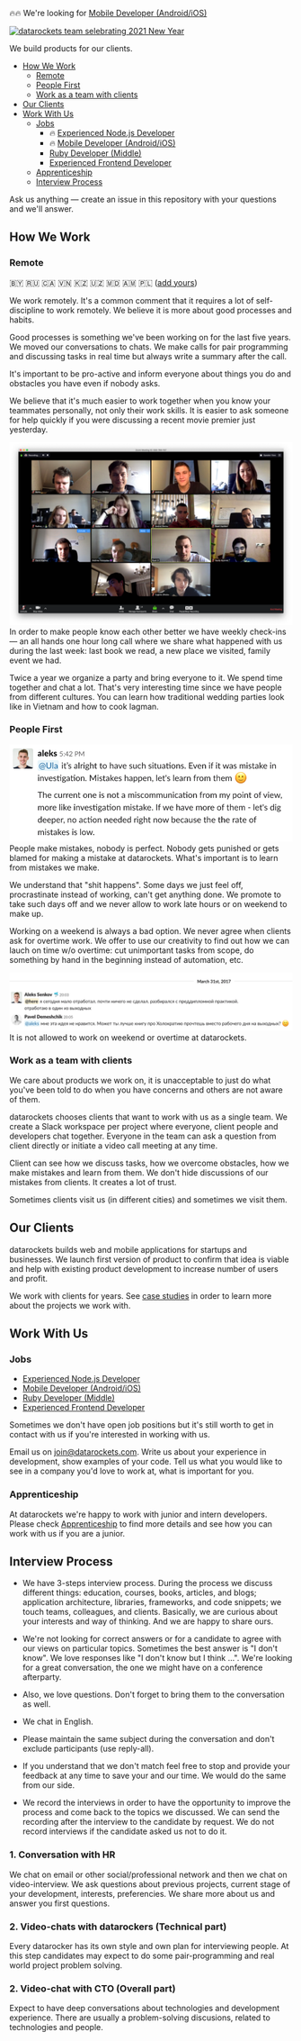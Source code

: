 🔥🔥 We're looking for [Mobile Developer (Android/iOS)](jobs/mobile-developer.md)

[![datarockets team selebrating 2021 New Year](https://github.com/datarockets/career/blob/master/images/datarockets%20New%20Year%20Zoom%20Party%202021.gif)](https://www.instagram.com/datarockets/)

We build products for our clients.

* [How We Work](#how-we-work)
  * [Remote](#remote)
  * [People First](#people-first)
  * [Work as a team with clients](#work-as-a-team-with-clients)
* [Our Clients](#our-clients)
* [Work With Us](#work-with-us)
  * [Jobs](#jobs)
    * 🔥 [Experienced Node.js Developer](jobs/experienced-nodejs-developer.md)
    * 🔥 [Mobile Developer (Android/iOS)](jobs/mobile-developer.md)
    * [Ruby Developer (Middle)](jobs/experienced-ruby-developer.md)
    * [Experienced Frontend Developer](jobs/experienced-ruby-developer.md)
  * [Apprenticeship](#apprenticeship)
  * [Interview Process](#interview-process)

Ask us anything — create an issue in this repository with your questions and we'll answer.

## How We Work

### Remote

🇧🇾 🇷🇺 🇨🇦 🇻🇳 🇰🇿 🇺🇿 🇲🇩 🇦🇲 🇵🇱 ([add yours](#work-with-us))

We work remotely. It's a common comment that it requires a lot of self-discipline to work remotely. We believe it is more about good processes and habits.

Good processes is something we've been working on for the last five years. We moved our conversations to chats. We make calls for pair programming and discussing tasks in real time but always write a summary after the call.

It's important to be pro-active and inform everyone about things you do and obstacles you have even if nobody asks.

We believe that it's much easier to work together when you know your teammates personally, not only their work skills. It is easier to ask someone for help quickly if you were discussing a recent movie premier just yesterday.

![datarockets check-in](images/check-in.png)
In order to make people know each other better we have weekly check-ins — an all hands one hour long call where we share what happened with us during the last week: last book we read, a new place we visited, family event we had.

Twice a year we organize a party and bring everyone to it. We spend time together and chat a lot. That's very interesting time since we have people from different cultures. You can learn how traditional wedding parties look like in Vietnam and how to cook lagman.

### People First

![Screenshot on which team lead says it's ok to make mistakes](images/mistakes-are-ok.png)
People make mistakes, nobody is perfect. Nobody gets punished or gets blamed for making a mistake at datarockets. What's important is to learn from mistakes we make.

We understand that "shit happens". Some days we just feel off, procrastinate instead of working, can't get anything done. We promote to take such days off and we never allow to work late hours or on weekend to make up.

Working on a weekend is always a bad option. We never agree when clients ask for overtime work. We offer to use our creativity to find out how we can lauch on time w/o overtime: cut unimportant tasks from scope, do something by hand in the beginning instead of automation, etc.

![Screenshot where CEO says developer shouldn't work on weekend](images/no-work-on-weekend.png)
It is not allowed to work on weekend or overtime at datarockets.

### Work as a team with clients

We care about products we work on, it is unacceptable to just do what you've been told to do when you have concerns and others are not aware of them.

datarockets chooses clients that want to work with us as a single team. We create a Slack workspace per project where everyone, client people and developers chat together. Everyone in the team can ask a question from client directly or initiate a video call meeting at any time.

Client can see how we discuss tasks, how we overcome obstacles, how we make mistakes and learn from them. We don't hide discussions of our mistakes from clients. It creates a lot of trust.

Sometimes clients visit us (in different cities) and sometimes we visit them.

## Our Clients

datarockets builds web and mobile applications for startups and businesses. We launch first version of product to confirm that idea is viable and help with existing product development to increase number of users and profit.

We work with clients for years. See [case studies](https://datarockets.com/case-studies/) in order to learn more about the projects we work with.

## Work With Us

### Jobs

- [Experienced Node.js Developer](jobs/experienced-nodejs-developer.md)
- [Mobile Developer (Android/iOS)](jobs/mobile-developer.md)
- [Ruby Developer (Middle)](jobs/experienced-ruby-developer.md)
- [Experienced Frontend Developer](jobs/experienced-frontend-developer.md)

Sometimes we don't have open job positions but it's still worth to get in contact with us if you're interested in working with us.

Email us on [join@datarockets.com](mailto:join@datarockets.com). Write us about your experience in development, show examples of your code. Tell us what you would like to see in a company you'd love to work at, what is important for you.

### Apprenticeship

At datarockets we're happy to work with junior and intern developers. Please check [Apprenticeship](apprenticeship.md) to find more details and see how you can work with us if you are a junior.

## Interview Process

- We have 3-steps interview process. During the process we discuss different things: education, courses, books, articles, and blogs; application architecture, libraries, frameworks, and code snippets; we touch teams, colleagues, and clients. Basically, we are curious about your interests and way of thinking. And we are happy to share ours.

- We're not looking for correct answers or for a candidate to agree with our views on particular topics. Sometimes the best answer is "I don't know". We love responses like "I don't know but I think ...". We're looking for a great conversation, the one we might have on a conference afterparty.

- Also, we love questions. Don't forget to bring them to the conversation as well.

- We chat in English.

- Please maintain the same subject during the conversation and don't exclude participants (use reply-all).

- If you understand that we don't match feel free to stop and provide your feedback at any time to save your and our time. We would do the same from our side.

- We record the interviews in order to have the opportunity to improve the process and come back to the topics we discussed. We can send the recording after the interview to the candidate by request. We do not record interviews if the candidate asked us not to do it.

### 1. Conversation with HR

We chat on email or other social/professional network and then we chat on video-interview. We ask questions about previous projects, current stage of your development, interests, preferencies. We share more about us and answer you first questions.

### 2. Video-chats with datarockers (Technical part)

Every datarocker has its own style and own plan for interviewing people. At this step candidates may expect to do some pair-programming and real world project problem solving.

### 2. Video-chat with CTO (Overall part)

Expect to have deep conversations about technologies and development experience. There are usually a problem-solving discusions, related to technologies and people.


